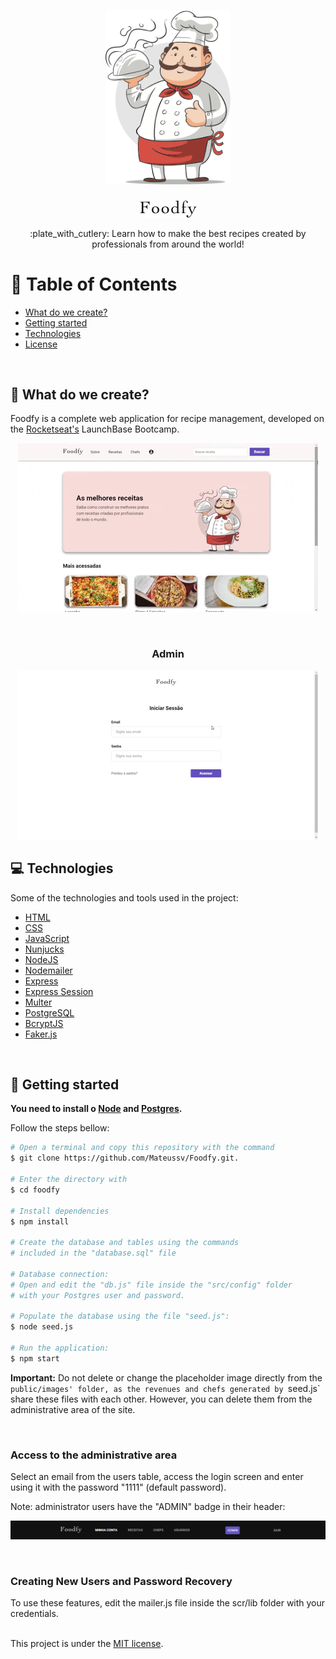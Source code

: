 <h1 align='center'>
  <img src="github/chef.png" width="200">
</h1>

<p align='center'><img src="github/logo.png"></p>
  
<p align='center'>:plate_with_cutlery: Learn how to make the best recipes created by professionals from around the world!<p>

# :pushpin: Table of Contents

- [What do we create?](#construction_worker-what-do-we-create)
- [Getting started](#runner-getting-started)
- [Technologies](#computer-technologies)
- [License](#closed_book-license)

<br>
  
## :construction_worker: What do we create?

Foodfy is a complete web application for recipe management, developed on the [Rocketseat's](https://rocketseat.com.br) LaunchBase Bootcamp.

<p align="center">
  <img src="github/home.gif" alt="home">
</p>
<br>

<h3 align="center">Admin</h3>
<p align="center">
  <img src="github/admin.gif" alt="página admin">
</p>

## :computer: Technologies

Some of the technologies and tools used in the project:

- [HTML](https://devdocs.io/html/)
- [CSS](https://devdocs.io/css/)
- [JavaScript](https://devdocs.io/javascript/)
- [Nunjucks](https://mozilla.github.io/nunjucks/)
- [NodeJS](https://nodejs.org/en/)
- [Nodemailer](https://nodemailer.com/about/)
- [Express](https://expressjs.com/)
- [Express Session](https://github.com/expressjs/session)
- [Multer](https://github.com/expressjs/multer)
- [PostgreSQL](https://www.postgresql.org/)
- [BcryptJS](https://github.com/dcodeIO/bcrypt.js)
- [Faker.js](https://github.com/Marak/Faker.js)

<br>

## :runner: Getting started

**You need to install o [Node](https://nodejs.org/en/) and [Postgres](https://www.postgresql.org/).**

Follow the steps bellow:

```bash
# Open a terminal and copy this repository with the command
$ git clone https://github.com/Mateussv/Foodfy.git.

# Enter the directory with
$ cd foodfy

# Install dependencies
$ npm install

# Create the database and tables using the commands
# included in the "database.sql" file

# Database connection:
# Open and edit the "db.js" file inside the "src/config" folder
# with your Postgres user and password.

# Populate the database using the file "seed.js":
$ node seed.js

# Run the application:
$ npm start
```

**Important:** Do not delete or change the placeholder image directly from the `public/images' folder, as the revenues and chefs generated by `seed.js` share these files with each other. However, you can delete them from the administrative area of the site.

<br>

### Access to the administrative area

Select an email from the users table, access the login screen and enter using it with the password "1111" (default password).

Note: administrator users have the "ADMIN" badge in their header:
<p align="center">
  <img src="github/admin-header.png" alt="admin page">
</p>

<br>

### Creating New Users and Password Recovery
To use these features, edit the mailer.js file inside the scr/lib folder with your credentials.
<br><br>

This project is under the [MIT license](https://github.com/Mateussv/Foodfy/blob/master/LICENSE).
